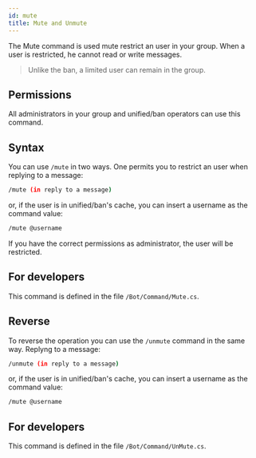 ```yaml
---
id: mute
title: Mute and Unmute
---
```


The Mute command is used mute restrict an user in your group. When a user is restricted, he cannot read or write 
messages.

> Unlike the ban, a limited user can remain in the group.

## Permissions

All administrators in your group and unified/ban operators can use this command.

## Syntax

You can use `/mute` in two ways. One permits you to restrict an user when replying to a message:

```bash
/mute (in reply to a message)
```

or, if the user is in unified/ban's cache, you can insert a username as the command value:

```bash
/mute @username
```

If you have the correct permissions as administrator, the user will be restricted.

## For developers

This command is defined in the file `/Bot/Command/Mute.cs`.

## Reverse

To reverse the operation you can use the `/unmute` command in the same way. Replyng to a message:

```bash
/unmute (in reply to a message)
```

or, if the user is in unified/ban's cache, you can insert a username as the command value:

```bash
/mute @username
```

## For developers

This command is defined in the file `/Bot/Command/UnMute.cs`.